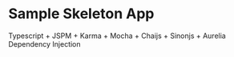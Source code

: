 # Sample Skeleton App

Typescript + JSPM + Karma + Mocha + Chaijs + Sinonjs + Aurelia Dependency Injection

